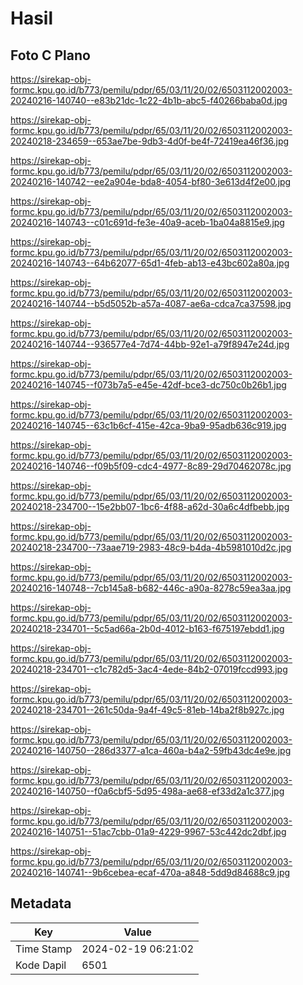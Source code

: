 # Hasil

## Foto C Plano

https://sirekap-obj-formc.kpu.go.id/b773/pemilu/pdpr/65/03/11/20/02/6503112002003-20240216-140740--e83b21dc-1c22-4b1b-abc5-f40266baba0d.jpg

https://sirekap-obj-formc.kpu.go.id/b773/pemilu/pdpr/65/03/11/20/02/6503112002003-20240218-234659--653ae7be-9db3-4d0f-be4f-72419ea46f36.jpg

https://sirekap-obj-formc.kpu.go.id/b773/pemilu/pdpr/65/03/11/20/02/6503112002003-20240216-140742--ee2a904e-bda8-4054-bf80-3e613d4f2e00.jpg

https://sirekap-obj-formc.kpu.go.id/b773/pemilu/pdpr/65/03/11/20/02/6503112002003-20240216-140743--c01c691d-fe3e-40a9-aceb-1ba04a8815e9.jpg

https://sirekap-obj-formc.kpu.go.id/b773/pemilu/pdpr/65/03/11/20/02/6503112002003-20240216-140743--64b62077-65d1-4feb-ab13-e43bc602a80a.jpg

https://sirekap-obj-formc.kpu.go.id/b773/pemilu/pdpr/65/03/11/20/02/6503112002003-20240216-140744--b5d5052b-a57a-4087-ae6a-cdca7ca37598.jpg

https://sirekap-obj-formc.kpu.go.id/b773/pemilu/pdpr/65/03/11/20/02/6503112002003-20240216-140744--936577e4-7d74-44bb-92e1-a79f8947e24d.jpg

https://sirekap-obj-formc.kpu.go.id/b773/pemilu/pdpr/65/03/11/20/02/6503112002003-20240216-140745--f073b7a5-e45e-42df-bce3-dc750c0b26b1.jpg

https://sirekap-obj-formc.kpu.go.id/b773/pemilu/pdpr/65/03/11/20/02/6503112002003-20240216-140745--63c1b6cf-415e-42ca-9ba9-95adb636c919.jpg

https://sirekap-obj-formc.kpu.go.id/b773/pemilu/pdpr/65/03/11/20/02/6503112002003-20240216-140746--f09b5f09-cdc4-4977-8c89-29d70462078c.jpg

https://sirekap-obj-formc.kpu.go.id/b773/pemilu/pdpr/65/03/11/20/02/6503112002003-20240218-234700--15e2bb07-1bc6-4f88-a62d-30a6c4dfbebb.jpg

https://sirekap-obj-formc.kpu.go.id/b773/pemilu/pdpr/65/03/11/20/02/6503112002003-20240218-234700--73aae719-2983-48c9-b4da-4b5981010d2c.jpg

https://sirekap-obj-formc.kpu.go.id/b773/pemilu/pdpr/65/03/11/20/02/6503112002003-20240216-140748--7cb145a8-b682-446c-a90a-8278c59ea3aa.jpg

https://sirekap-obj-formc.kpu.go.id/b773/pemilu/pdpr/65/03/11/20/02/6503112002003-20240218-234701--5c5ad66a-2b0d-4012-b163-f675197ebdd1.jpg

https://sirekap-obj-formc.kpu.go.id/b773/pemilu/pdpr/65/03/11/20/02/6503112002003-20240218-234701--c1c782d5-3ac4-4ede-84b2-07019fccd993.jpg

https://sirekap-obj-formc.kpu.go.id/b773/pemilu/pdpr/65/03/11/20/02/6503112002003-20240218-234701--261c50da-9a4f-49c5-81eb-14ba2f8b927c.jpg

https://sirekap-obj-formc.kpu.go.id/b773/pemilu/pdpr/65/03/11/20/02/6503112002003-20240216-140750--286d3377-a1ca-460a-b4a2-59fb43dc4e9e.jpg

https://sirekap-obj-formc.kpu.go.id/b773/pemilu/pdpr/65/03/11/20/02/6503112002003-20240216-140750--f0a6cbf5-5d95-498a-ae68-ef33d2a1c377.jpg

https://sirekap-obj-formc.kpu.go.id/b773/pemilu/pdpr/65/03/11/20/02/6503112002003-20240216-140751--51ac7cbb-01a9-4229-9967-53c442dc2dbf.jpg

https://sirekap-obj-formc.kpu.go.id/b773/pemilu/pdpr/65/03/11/20/02/6503112002003-20240216-140741--9b6cebea-ecaf-470a-a848-5dd9d84688c9.jpg


## Metadata

| Key        | Value               |
| ---------- | ------------------- |
| Time Stamp | 2024-02-19 06:21:02 |
| Kode Dapil | 6501                |



